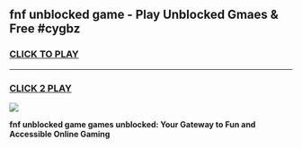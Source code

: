 
## fnf unblocked game - Play Unblocked Gmaes & Free #cygbz
<h3>
<a href="https://premium.freeplayer.one?title=fnf_unblocked_game&ref=01M">CLICK TO PLAY</a></h3>
<hr>

<h3>
<a href="https://premium.freeplayer.one?title=fnf_unblocked_game&ref=01M">CLICK 2 PLAY</a>
  
</h3>

<a href="https://premium.freeplayer.one?title=fnf_unblocked_game&ref=01M"><img src="https://clearcache.store/games.png"></a>


**fnf unblocked game games unblocked: Your Gateway to Fun and Accessible Online Gaming**

